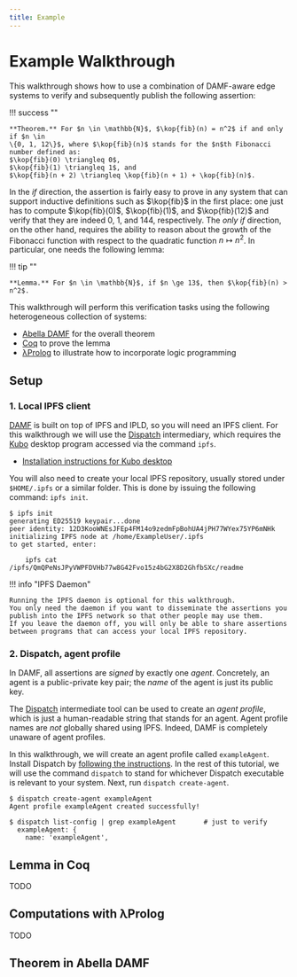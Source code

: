 ```yaml
---
title: Example
---
```

# Example Walkthrough

This walkthrough shows how to use a combination of DAMF-aware edge systems to
verify and subsequently publish the following assertion:

!!! success ""

    **Theorem.** For $n \in \mathbb{N}$, $\kop{fib}(n) = n^2$ if and only if $n \in
    \{0, 1, 12\}$, where $\kop{fib}(n)$ stands for the $n$th Fibonacci
    number defined as:
    $\kop{fib}(0) \triangleq 0$,
    $\kop{fib}(1) \triangleq 1$, and
    $\kop{fib}(n + 2) \triangleq \kop{fib}(n + 1) + \kop{fib}(n)$.

In the _if_ direction, the assertion is fairly easy to prove in any system that
can support inductive definitions such as $\kop{fib}$ in the first place: one
just has to compute $\kop{fib}(0)$, $\kop{fib}(1)$, and $\kop{fib}(12)$ and
verify that they are indeed $0$, $1$, and $144$, respectively. The _only if_
direction, on the other hand, requires the ability to reason about the growth of
the Fibonacci function with respect to the quadratic function $n \mapsto n^2$.
In particular, one needs the following lemma:

!!! tip ""

    **Lemma.** For $n \in \mathbb{N}$, if $n \ge 13$, then $\kop{fib}(n) > n^2$.

This walkthrough will perform this verification tasks using the following
heterogeneous collection of systems:

* [Abella DAMF](/abella/) for the overall theorem
* [Coq](https://coq.inria.fr) to prove the lemma
* [λProlog](/lprolog/) to illustrate how to incorporate logic programming

## Setup

### 1. Local IPFS client

[DAMF](/) is built on top of IPFS and IPLD, so you will need an IPFS client. For
this walkthrough we will use the [Dispatch](/dispatch/) intermediary, which
requires the [Kubo](https://github.com/ipfs/kubo) desktop program accessed via
the command `ipfs`.

* [Installation instructions for Kubo desktop](https://docs.ipfs.tech/install/ipfs-desktop)

You will also need to create your local IPFS repository, usually stored under
`$HOME/.ipfs` or a similar folder. This is done by issuing the following
command: `ipfs init`.

```console
$ ipfs init
generating ED25519 keypair...done
peer identity: 12D3KooWNEsJFEp4FM14o9zedmFpBohUA4jPH77WYex75YP6mNHk
initializing IPFS node at /home/ExampleUser/.ipfs
to get started, enter:

	ipfs cat /ipfs/QmQPeNsJPyVWPFDVHb77w8G42Fvo15z4bG2X8D2GhfbSXc/readme

```

!!! info "IPFS Daemon"

    Running the IPFS daemon is optional for this walkthrough.
    You only need the daemon if you want to disseminate the assertions you
    publish into the IPFS network so that other people may use them.
    If you leave the daemon off, you will only be able to share assertions
    between programs that can access your local IPFS repository.

### 2. Dispatch, agent profile

In DAMF, all assertions are _signed_ by exactly one _agent_. Concretely, an
agent is a public-private key pair; the _name_ of the agent is just its
public key.

The [Dispatch](/dispatch/) intermediate tool can be used to create an _agent
profile_, which is just a human-readable string that stands for an agent.  Agent
profile names are _not_ globally shared using IPFS. Indeed, DAMF is completely
unaware of agent profiles.

In this walkthrough, we will create an agent profile called
`exampleAgent`. Install Dispatch by [following the
instructions](/dispatch/#obtaining-and-building). In the rest of this tutorial,
we will use the command `dispatch` to stand for whichever Dispatch executable is
relevant to your system. Next, run `dispatch create-agent`.

```console
$ dispatch create-agent exampleAgent
Agent profile exampleAgent created successfully!

$ dispatch list-config | grep exampleAgent       # just to verify
  exampleAgent: {
    name: 'exampleAgent',
```

## Lemma in Coq

TODO

## Computations with λProlog

TODO

## Theorem in Abella DAMF
